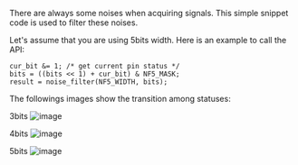 
There are always some noises when acquiring signals.
This simple snippet code is used to filter these noises.

Let's assume that you are using 5bits width. Here is an example to call the API:

    cur_bit &= 1; /* get current pin status */
    bits = ((bits << 1) + cur_bit) & NF5_MASK;
    result = noise_filter(NF5_WIDTH, bits);

The followings images show the transition among statuses:

3bits
  ![image](https://github.com/sunarvin/noise_filter/blob/main/images/3.png)
  
4bits
  ![image](https://github.com/sunarvin/noise_filter/blob/main/images/4.png)
  
5bits
  ![image](https://github.com/sunarvin/noise_filter/blob/main/images/5.png)
